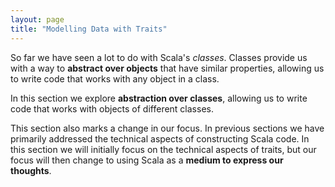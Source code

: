 ```yaml
---
layout: page
title: "Modelling Data with Traits"
---
```


So far we have seen a lot to do with Scala's *classes*. Classes provide us with a way to **abstract over objects** that have similar properties, allowing us to write code that works with any object in a class.

In this section we explore **abstraction over classes**, allowing us to write code that works with objects of different classes.

This section also marks a change in our focus. In previous sections we have primarily addressed the technical aspects of constructing Scala code. In this section we will initially focus on the technical aspects of traits, but our focus will then change to using Scala as a **medium to express our thoughts**.
